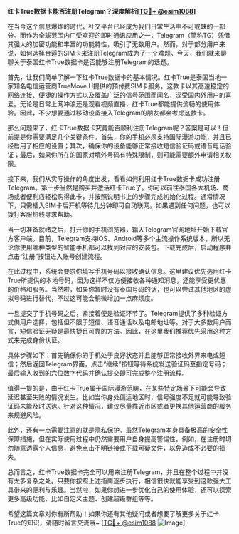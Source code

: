 **红卡True数据卡能否注册Telegram？深度解析[[TG💪+ @esim1088](https://t.me/s/esim1088)]**

在当今这个信息爆炸的时代，社交平台已经成为我们日常生活中不可或缺的一部分。而作为全球范围内广受欢迎的即时通讯应用之一，Telegram（简称TG）凭借其强大的加密功能和丰富的功能特性，吸引了无数用户。然而，对于部分用户来说，如何选择合适的SIM卡来注册Telegram成为了一个难题。今天，我们就来聊聊关于泰国红卡True数据卡是否能够注册Telegram的话题。

首先，让我们简单了解一下红卡True数据卡的基本情况。红卡True是泰国当地一家知名电信运营商TrueMove H提供的预付费SIM卡服务。这款卡以其高速稳定的网络连接、便捷的操作方式以及覆盖广泛的信号范围而闻名，深受国内外用户的喜爱。无论是日常上网冲浪还是观看视频直播，红卡True都能提供流畅的使用体验。因此，不少想要通过移动设备接入Telegram的朋友都会考虑这款卡。

那么问题来了，红卡True数据卡究竟能否顺利注册Telegram呢？答案是可以！但前提是你需要满足几个关键条件。首先，你的手机必须支持国际漫游功能，并且已经启用了相应的设置；其次，确保你的设备能够正常接收短信验证码或语音电话验证；最后，如果你所在的国家对境外号码有特殊限制，则可能需要额外申请相关权限。

接下来，我们从实际操作的角度出发，看看如何利用红卡True数据卡成功注册Telegram。第一步当然是购买并激活红卡True了。你可以前往泰国各大机场、商场或者便利店轻松购得此卡，并按照说明书上的步骤完成初始化过程。通常情况下，只需插入SIM卡后开机等待几分钟即可自动联网。如果遇到任何问题，也可以拨打客服热线寻求帮助。

当一切准备就绪之后，打开你的手机浏览器，输入Telegram官网地址开始下载官方客户端。目前，Telegram支持iOS、Android等多个主流操作系统版本，所以无论你使用哪种类型的智能手机都可以找到对应的安装包。下载完成后，启动程序并点击“注册”按钮进入账号创建流程。

在此过程中，系统会要求你填写手机号码以接收确认信息。这里建议优先选用红卡True所提供的本地号码，因为这样不仅方便接收各种通知消息，还能享受更优惠的价格和服务。当然啦，如果你暂时没有泰国号码的话，也可以尝试其他地区的虚拟号码进行替代，不过这可能会稍微增加一点麻烦度。

一旦提交了手机号码之后，紧接着便是验证环节了。Telegram提供了多种验证方式供用户选择，包括但不限于短信、语音通话以及电邮地址等。对于大多数用户而言，短信验证无疑是最快捷且可靠的方法。因此，在这里我们推荐优先采用这种方式来完成身份认证。

具体步骤如下：首先确保你的手机处于良好状态并且能够正常接收外界来电或短信；然后返回Telegram界面，点击“继续”按钮等待系统发送验证码至指定号码；最后输入收到的六位数字代码并确认提交即可完成整个注册流程。

值得一提的是，由于红卡True属于国际漫游范畴，在某些特定场景下可能会导致延迟甚至失败的情况发生。比如当你身处偏远地区时，信号强度不足就可能导致验证码未能及时送达。针对这种情况，建议尽量靠近市区或者更换其他运营商的服务来规避风险。

此外，还有一点需要注意的就是隐私保护。虽然Telegram本身具备极高的安全性保障措施，但在实际使用过程中仍然需要用户自身提高警惕性。例如，在注册时切勿随意透露个人信息，避免点击不明链接或下载可疑文件，以免造成不必要的损失。

总而言之，红卡True数据卡完全可以用来注册Telegram，并且在整个过程中并没有太多复杂之处。只要你按照上述指南逐步执行，相信很快就能享受到这款强大工具带来的便利与乐趣。当然啦，如果你想进一步优化自己的使用体验，还可以探索更多高级功能，比如自定义主题、创建超级群组等等。

希望这篇文章对你有所帮助！如果你还有其他疑问或者想要了解更多关于红卡True的知识，请随时留言交流哦~ [[TG💪+ @esim1088](https://t.me/s/esim1088) ![Image](https://i.postimg.cc/4NQfJmqS/Snipaste-2025-05-13-00-14-12.png)]